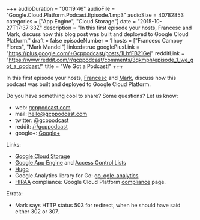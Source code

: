 +++
audioDuration = "00:19:46"
audioFile = "Google.Cloud.Platform.Podcast.Episode.1.mp3"
audioSize = 40782853
categories = ["App Engine", "Cloud Storage"]
date = "2015-10-27T17:37:33Z"
description = "In this first episode your hosts, Francesc and Mark, discuss how this blog post was built and deployed to Google Cloud Platform."
draft = false
episodeNumber = 1
hosts = ["Francesc Campoy Flores", "Mark Mandel"]
linked=true
googlePlusLink = "https://plus.google.com/+Gcppodcast/posts/1LhfFB21Gei"
redditLink = "https://www.reddit.com/r/gcppodcast/comments/3qkmph/episode_1_we_got_a_podcast/"
title = "We Got a Podcast!"
+++

In this first episode your hosts,
[Francesc](http://twitter.com/francesc) and
[Mark](http://twitter.com/neurotic),
discuss how this podcast was built and deployed to Google Cloud
Platform.
<!--more-->

Do you have something cool to share? Some questions? Let us know:

- web: [gcppodcast.com](https://www.gcppodcast.com)
- mail: [hello@gcppodcast.com](mailto:hello@gcppodcast.com)
- twitter: [@gcppodcast](http://twitter.com/gcppodcast)
- reddit: [/r/gcppodcast](http://reddit.com/r/gcppodcast)
- google+: [Google+](http://google.com/+gcppodcast)

Links:

-   [Google Cloud
    Storage](https://cloud.google.com/storage/)
-   [Google App
    Engine](https://cloud.google.com/appengine/docs) and
    [Access Control
    Lists](https://cloud.google.com/storage/docs/access-control?hl%3Den)
-   [Hugo](https://gohugo.io/)
-   Google Analytics library for Go:
    [go-ogle-analytics](https://godoc.org/github.com/jpillora/go-ogle-analytics)
-   [HIPAA](http://www.dhcs.ca.gov/formsandpubs/laws/hipaa/Pages/1.00WhatisHIPAA.aspx) compliance:
    Google Cloud Platform
    [compliance](https://cloud.google.com/security/compliance) page.

Errata:

- Mark says HTTP status 503 for redirect, when he should have said either 302 or 307.